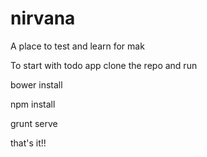 nirvana
=======

A place to test and learn for mak

To start with todo app clone the repo and run

bower install

npm install

grunt serve


that's it!!
